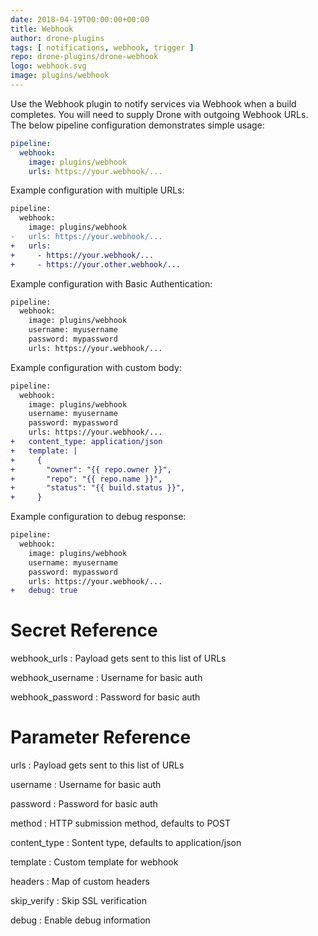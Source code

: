 ```yaml
---
date: 2018-04-19T00:00:00+00:00
title: Webhook
author: drone-plugins
tags: [ notifications, webhook, trigger ]
repo: drone-plugins/drone-webhook
logo: webhook.svg
image: plugins/webhook
---
```


Use the Webhook plugin to notify services via Webhook when a build completes. You will need to supply Drone with outgoing Webhook URLs. The below pipeline configuration demonstrates simple usage:

```yaml
pipeline:
  webhook:
    image: plugins/webhook
    urls: https://your.webhook/...
```

Example configuration with multiple URLs:

```diff
pipeline:
  webhook:
    image: plugins/webhook
-   urls: https://your.webhook/...
+   urls:
+     - https://your.webhook/...
+     - https://your.other.webhook/...
```

Example configuration with Basic Authentication:

```diff
pipeline:
  webhook:
    image: plugins/webhook
    username: myusername
    password: mypassword
    urls: https://your.webhook/...
```

Example configuration with custom body:

```diff
pipeline:
  webhook:
    image: plugins/webhook
    username: myusername
    password: mypassword
    urls: https://your.webhook/...
+   content_type: application/json
+   template: |
+     {
+       "owner": "{{ repo.owner }}",
+       "repo": "{{ repo.name }}",
+       "status": "{{ build.status }}",
+     }
```

Example configuration to debug response:

```diff
pipeline:
  webhook:
    image: plugins/webhook
    username: myusername
    password: mypassword
    urls: https://your.webhook/...
+   debug: true
```

# Secret Reference

webhook_urls
: Payload gets sent to this list of URLs

webhook_username
: Username for basic auth

webhook_password
: Password for basic auth

# Parameter Reference

urls
: Payload gets sent to this list of URLs

username
: Username for basic auth

password
: Password for basic auth

method
: HTTP submission method, defaults to POST

content_type
: Sontent type, defaults to application/json

template
: Custom template for webhook

headers
: Map of custom headers

skip_verify
: Skip SSL verification

debug
: Enable debug information
